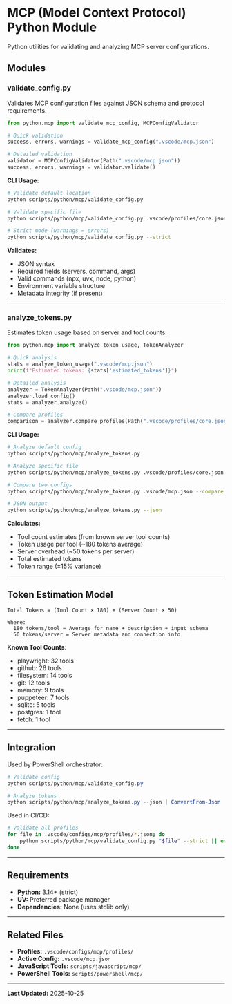 # MCP (Model Context Protocol) Python Module

Python utilities for validating and analyzing MCP server configurations.

## Modules

### validate_config.py

Validates MCP configuration files against JSON schema and protocol requirements.

```python
from python.mcp import validate_mcp_config, MCPConfigValidator

# Quick validation
success, errors, warnings = validate_mcp_config(".vscode/mcp.json")

# Detailed validation
validator = MCPConfigValidator(Path(".vscode/mcp.json"))
success, errors, warnings = validator.validate()
```

**CLI Usage:**
```bash
# Validate default location
python scripts/python/mcp/validate_config.py

# Validate specific file
python scripts/python/mcp/validate_config.py .vscode/profiles/core.json

# Strict mode (warnings = errors)
python scripts/python/mcp/validate_config.py --strict
```

**Validates:**
- JSON syntax
- Required fields (servers, command, args)
- Valid commands (npx, uvx, node, python)
- Environment variable structure
- Metadata integrity (if present)

---

### analyze_tokens.py

Estimates token usage based on server and tool counts.

```python
from python.mcp import analyze_token_usage, TokenAnalyzer

# Quick analysis
stats = analyze_token_usage(".vscode/mcp.json")
print(f"Estimated tokens: {stats['estimated_tokens']}")

# Detailed analysis
analyzer = TokenAnalyzer(Path(".vscode/mcp.json"))
analyzer.load_config()
stats = analyzer.analyze()

# Compare profiles
comparison = analyzer.compare_profiles(Path(".vscode/profiles/core.json"))
```

**CLI Usage:**
```bash
# Analyze default config
python scripts/python/mcp/analyze_tokens.py

# Analyze specific file
python scripts/python/mcp/analyze_tokens.py .vscode/profiles/core.json

# Compare two configs
python scripts/python/mcp/analyze_tokens.py .vscode/mcp.json --compare .vscode/profiles/core.json

# JSON output
python scripts/python/mcp/analyze_tokens.py --json
```

**Calculates:**
- Tool count estimates (from known server tool counts)
- Token usage per tool (~180 tokens average)
- Server overhead (~50 tokens per server)
- Total estimated tokens
- Token range (±15% variance)

---

## Token Estimation Model

```
Total Tokens = (Tool Count × 180) + (Server Count × 50)

Where:
  180 tokens/tool = Average for name + description + input schema
  50 tokens/server = Server metadata and connection info
```

**Known Tool Counts:**
- playwright: 32 tools
- github: 26 tools
- filesystem: 14 tools
- git: 12 tools
- memory: 9 tools
- puppeteer: 7 tools
- sqlite: 5 tools
- postgres: 1 tool
- fetch: 1 tool

---

## Integration

Used by PowerShell orchestrator:

```powershell
# Validate config
python scripts/python/mcp/validate_config.py

# Analyze tokens
python scripts/python/mcp/analyze_tokens.py --json | ConvertFrom-Json
```

Used in CI/CD:

```bash
# Validate all profiles
for file in .vscode/configs/mcp/profiles/*.json; do
    python scripts/python/mcp/validate_config.py "$file" --strict || exit 1
done
```

---

## Requirements

- **Python:** 3.14+ (strict)
- **UV:** Preferred package manager
- **Dependencies:** None (uses stdlib only)

---

## Related Files

- **Profiles:** `.vscode/configs/mcp/profiles/`
- **Active Config:** `.vscode/mcp.json`
- **JavaScript Tools:** `scripts/javascript/mcp/`
- **PowerShell Tools:** `scripts/powershell/mcp/`

---

**Last Updated:** 2025-10-25
